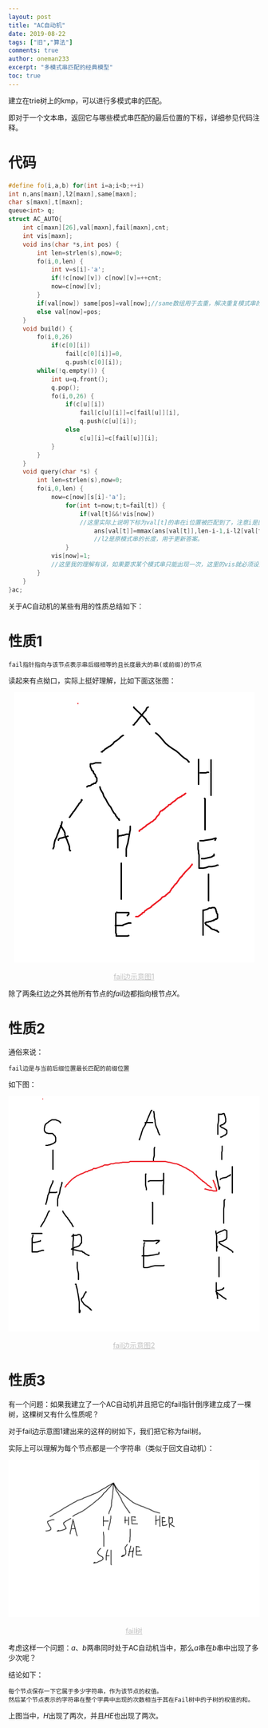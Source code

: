 ```yaml
---
layout: post
title: "AC自动机"
date: 2019-08-22
tags: ["旧","算法"]
comments: true
author: oneman233
excerpt: "多模式串匹配的经典模型"
toc: true
---
```


建立在trie树上的kmp，可以进行多模式串的匹配。

即对于一个文本串，返回它与哪些模式串匹配的最后位置的下标，详细参见代码注释。

# 代码

```c++
#define fo(i,a,b) for(int i=a;i<b;++i)
int n,ans[maxn],l2[maxn],same[maxn];
char s[maxn],t[maxn];
queue<int> q;
struct AC_AUTO{
    int c[maxn][26],val[maxn],fail[maxn],cnt;
    int vis[maxn];
    void ins(char *s,int pos) {
        int len=strlen(s),now=0;
        fo(i,0,len) {
            int v=s[i]-'a';
            if(!c[now][v]) c[now][v]=++cnt;
            now=c[now][v];
        }
        if(val[now]) same[pos]=val[now];//same数组用于去重，解决重复模式串的问题
        else val[now]=pos;
    }
    void build() {
        fo(i,0,26)
            if(c[0][i])
                fail[c[0][i]]=0,
                q.push(c[0][i]);
        while(!q.empty()) {
            int u=q.front();
            q.pop();
            fo(i,0,26) {
                if(c[u][i])
                    fail[c[u][i]]=c[fail[u]][i],
                    q.push(c[u][i]);
                else
                    c[u][i]=c[fail[u]][i];
            }
        }
    }
    void query(char *s) {
        int len=strlen(s),now=0;
        fo(i,0,len) {
            now=c[now][s[i]-'a'];
                for(int t=now;t;t=fail[t]) {
                    if(val[t]&&!vis[now])
                    //这里实际上说明下标为val[t]的串在i位置被匹配到了，注意i是匹配结束的位置
                        ans[val[t]]=mmax(ans[val[t]],len-i-1,i-l2[val[t]]+1);
                        //l2是原模式串的长度，用于更新答案。
                }
            vis[now]=1;
            //这里我的理解有误，如果要求某个模式串只能出现一次，这里的vis就必须设置为1，或者也可以把val[t]更改成0
        }
    }
}ac;
```

关于AC自动机的某些有用的性质总结如下：

# 性质1

    fail指针指向与该节点表示串后缀相等的且长度最大的串(或前缀)的节点

读起来有点拗口，实际上挺好理解，比如下面这张图：

<div align=center>
    <img src="../images/2019-08-22-ACZiDongJi-1.png"/>
    <p style="font-size:14px;color:#C0C0C0;text-decoration:underline">
        fail边示意图1
    </p>
</div>

除了两条红边之外其他所有节点的$fail$边都指向根节点$X$。

# 性质2

通俗来说：

    fail边是与当前后缀位置最长匹配的前缀位置

如下图：

<div align=center>
    <img src="../images/2019-08-22-ACZiDongJi-2.png"/>
    <p style="font-size:14px;color:#C0C0C0;text-decoration:underline">
        fail边示意图2
    </p>
</div>

# 性质3

有一个问题：如果我建立了一个AC自动机并且把它的fail指针倒序建立成了一棵树，这棵树又有什么性质呢？

对于fail边示意图1建出来的这样的树如下，我们把它称为fail树。

实际上可以理解为每个节点都是一个字符串（类似于回文自动机）：

<div align=center>
    <img src="../images/2019-08-22-ACZiDongJi-3.png"/>
    <p style="font-size:14px;color:#C0C0C0;text-decoration:underline">
        fail树
    </p>
</div>

考虑这样一个问题：$a$、$b$两串同时处于AC自动机当中，那么$a$串在$b$串中出现了多少次呢？

结论如下：

    每个节点保存一下它属于多少字符串，作为该节点的权值。
    然后某个节点表示的字符串在整个字典中出现的次数相当于其在Fail树中的子树的权值的和。

上图当中，$H$出现了两次，并且$HE$也出现了两次。